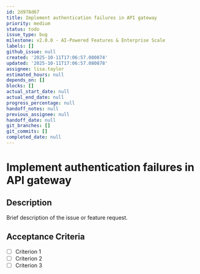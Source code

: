 ```yaml
---
id: 2d978d67
title: Implement authentication failures in API gateway
priority: medium
status: todo
issue_type: bug
milestone: v2.0.0 - AI-Powered Features & Enterprise Scale
labels: []
github_issue: null
created: '2025-10-11T17:06:57.080874'
updated: '2025-10-11T17:06:57.080878'
assignee: lisa.taylor
estimated_hours: null
depends_on: []
blocks: []
actual_start_date: null
actual_end_date: null
progress_percentage: null
handoff_notes: null
previous_assignee: null
handoff_date: null
git_branches: []
git_commits: []
completed_date: null
---
```


# Implement authentication failures in API gateway

## Description

Brief description of the issue or feature request.

## Acceptance Criteria

- [ ] Criterion 1
- [ ] Criterion 2
- [ ] Criterion 3
